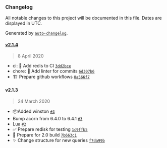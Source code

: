 ### Changelog

All notable changes to this project will be documented in this file. Dates are displayed in UTC.

Generated by [`auto-changelog`](https://github.com/CookPete/auto-changelog).

#### [v2.1.4](https://github.com/ArkerLabs/redisk/compare/v2.1.3...v2.1.4)

> 8 April 2020

- ci: 🎡 Add redis to CI [`3dd2bce`](https://github.com/ArkerLabs/redisk/commit/3dd2bce721d01948ab7930046696838e20443915)
- chore: 🤖 Add linter for commits [`6d307b6`](https://github.com/ArkerLabs/redisk/commit/6d307b63a7c37bd687c577d33558c35660fcf701)
- 🏗 Prepare github workflows [`0a566f7`](https://github.com/ArkerLabs/redisk/commit/0a566f73f787a013edba572554b6614f79515f18)

#### v2.1.3

> 24 March 2020

- 📦Added winston [`#4`](https://github.com/ArkerLabs/redisk/pull/4)
- Bump acorn from 6.4.0 to 6.4.1 [`#3`](https://github.com/ArkerLabs/redisk/pull/3)
- Lua [`#2`](https://github.com/ArkerLabs/redisk/pull/2)
- ✅ Prepare redisk for testing [`1c9ffb5`](https://github.com/ArkerLabs/redisk/commit/1c9ffb55c32f9363b4a578807a63b3d948f49415)
- 🔧 Prepare for 2.0 build [`7b663c1`](https://github.com/ArkerLabs/redisk/commit/7b663c15df15a3459e667750f9b7544fc4b242df)
- ✨ Change structure for new queries [`f7da99b`](https://github.com/ArkerLabs/redisk/commit/f7da99b119f91ae6fd4c6866da76803ea3f91313)
